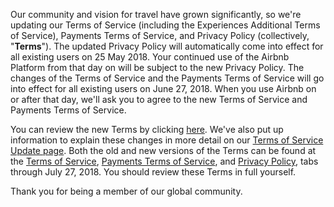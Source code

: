

Our community and vision for travel have grown significantly, so we're updating our Terms of Service (including the Experiences Additional Terms of Service), Payments Terms of Service, and Privacy Policy (collectively, "**Terms**"). The updated Privacy Policy will automatically come into effect for all existing users on 25 May 2018. Your continued use of the Airbnb Platform from that day on will be subject to the new Privacy Policy. The changes of the Terms of Service and the Payments Terms of Service will go into effect for all existing users on June 27, 2018. When you use Airbnb on or after that day, we'll ask you to agree to the new Terms of Service and Payments Terms of Service.

You can review the new Terms by clicking [here](https://www.airbnb.com.au/terms). We've also put up information to explain these changes in more detail on our [Terms of Service Update page](https://www.airbnb.com.au/home/terms-of-service-event). Both the old and new versions of the Terms can be found at the [Terms of Service](https://www.airbnb.com.au/terms), [Payments Terms of Service](https://www.airbnb.com.au/terms/payments_terms), and [Privacy Policy](https://www.airbnb.com.au/terms/privacy_policy), tabs through July 27, 2018. You should review these Terms in full yourself.


Thank you for being a member of our global community.
